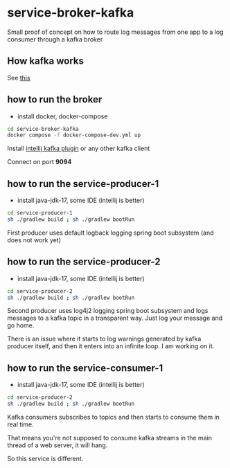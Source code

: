 # service-broker-kafka

Small proof of concept on how to route log messages from one app to a log
consumer through a kafka broker

## How kafka works

See [this](https://medium.com/swlh/apache-kafka-what-is-and-how-it-works-e176ab31fcd5)

## how to run the broker

- install docker, docker-compose

```bash
cd service-broker-kafka
docker compose -f docker-compose-dev.yml up
```

Install [intellij kafka plugin](https://plugins.jetbrains.com/plugin/21704-kafka)
or any other kafka client

Connect on port **9094**

## how to run the service-producer-1

- install java-jdk-17, some IDE (intellij is better)

```bash
cd service-producer-1
sh ./gradlew build ; sh ./gradlew bootRun
```

First producer uses default logback logging spring boot subsystem (and does not
work yet)

## how to run the service-producer-2

- install java-jdk-17, some IDE (intellij is better)

```bash
cd service-producer-2
sh ./gradlew build ; sh ./gradlew bootRun
```

Second producer uses log4j2 logging spring boot subsystem and logs messages to
a kafka topic in a transparent way. Just log your message and go home.

There is an issue where it starts to log warnings generated by kafka producer
itself, and then it enters into an infinite loop. I am working on it.

## how to run the service-consumer-1

- install java-jdk-17, some IDE (intellij is better)

```bash
cd service-producer-2
sh ./gradlew build ; sh ./gradlew bootRun
```

Kafka consumers subscribes to topics and then starts to consume them in real
time. 

That means you're not supposed to consume kafka streams in the main thread of a
web server, it will hang.

So this service is different.
